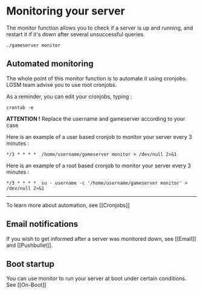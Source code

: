 # Monitoring your server

The monitor function allows you to check if a server is up and running, and restart it if it's down after several unsuccessful queries.

`./gameserver monitor`


## Automated monitoring

The whole point of this monitor function is to automate it using cronjobs. LGSM team advise you to use root cronjobs.

As a reminder, you can edit your cronjobs, typing : 

`crontab -e`


**ATTENTION !** Replace the username and gameserver according to your case


Here is an example of a user based cronjob to monitor your server every 3 minutes : 

`*/3 * * * *  /home/username/gameserver monitor > /dev/null 2>&1`

Here is an example of a root based cronjob to monitor your server every 3 minutes : 

`*/3 * * * *  su - username -c '/home/username/gameserver monitor' > /dev/null 2>&1`

***

To learn more about automation, see [[Cronjobs]]

## Email notifications

If you wish to get informed after a server was monitored down, see [[Email]] and [[Pushbullet]].

## Boot startup

You can use monitor to run your server at boot under certain conditions. See [[On-Boot]]